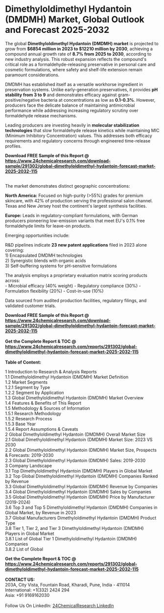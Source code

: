 <h1>Dimethyloldimethyl Hydantoin (DMDMH) Market, Global Outlook and Forecast 2025-2032</h1><p>The global <strong>Dimethyloldimethyl Hydantoin (DMDMH) market</strong> is projected to grow from <strong>$6854 million in 2023 to $12210 million by 2030</strong>, achieving a compound annual growth rate of <strong>8.7% from 2025 to 2030</strong>, according to new industry analysis. This robust expansion reflects the compound's critical role as a formaldehyde-releasing preservative in personal care and cosmetic formulations, where safety and shelf-life extension remain paramount considerations.</p><p>DMDMH has established itself as a versatile workhorse ingredient in preservation systems. Unlike early-generation preservatives, it provides <strong>pH stability from 3 to 9</strong> and demonstrates efficacy against gram-positive/negative bacteria at concentrations as low as <strong>0.1-0.3%</strong>. However, producers face the delicate balance of maintaining antimicrobial performance while addressing increasing regulatory scrutiny over formaldehyde release mechanisms.</p><p>Leading producers are investing heavily in <strong>molecular stabilization technologies</strong> that slow formaldehyde release kinetics while maintaining MIC (Minimum Inhibitory Concentration) values. This addresses both efficacy requirements and regulatory concerns through engineered time-release profiles.</p><div><b>Download FREE Sample of this Report @ 
            <a href="https://www.24chemicalresearch.com/download-sample/291302/global-dimethyloldimethyl-hydantoin-forecast-market-2025-2032-115">
            https://www.24chemicalresearch.com/download-sample/291302/global-dimethyloldimethyl-hydantoin-forecast-market-2025-2032-115</a></b></div><br><p>The market demonstrates distinct geographic concentrations:</p><p><strong>North America:</strong> Focused on high-purity (&gt;55%) grades for premium skincare, with 42% of production serving the professional salon channel. Texas and New Jersey host the continent's largest synthesis facilities.</p><p><strong>Europe:</strong> Leads in regulatory-compliant formulations, with German producers pioneering low-emission variants that meet EU's 0.1% free formaldehyde limits for leave-on products.</p><p>Emerging opportunities include:</p><p>R&amp;D pipelines indicate <strong>23 new patent applications</strong> filed in 2023 alone covering:
<br>
1) Encapsulated DMDMH technologies
<br>
2) Synergistic blends with organic acids
<br>
3) Self-buffering systems for pH-sensitive formulations</p><p>The analysis employs a proprietary evaluation matrix scoring products across:
<br>
- Microbial efficacy (40% weight)
- Regulatory compliance (30%)
- Formulation flexibility (20%)
- Cost-in-use (10%)</p><p>Data sourced from audited production facilities, regulatory filings, and validated customer trials.</p><div><b>Download FREE Sample of this Report @ 
            <a href="https://www.24chemicalresearch.com/download-sample/291302/global-dimethyloldimethyl-hydantoin-forecast-market-2025-2032-115">
            https://www.24chemicalresearch.com/download-sample/291302/global-dimethyloldimethyl-hydantoin-forecast-market-2025-2032-115</a></b></div><br><div><b>Get the Complete Report & TOC @ 
            <a href="https://www.24chemicalresearch.com/reports/291302/global-dimethyloldimethyl-hydantoin-forecast-market-2025-2032-115">
            https://www.24chemicalresearch.com/reports/291302/global-dimethyloldimethyl-hydantoin-forecast-market-2025-2032-115</a></b></div><br>
            <b>Table of Content:</b><p>1 Introduction to Research & Analysis Reports<br />
 1.1 Dimethyloldimethyl Hydantoin (DMDMH) Market Definition<br />
 1.2 Market Segments<br />
 1.2.1 Segment by Type<br />
 1.2.2 Segment by Application<br />
 1.3 Global Dimethyloldimethyl Hydantoin (DMDMH) Market Overview<br />
 1.4 Features & Benefits of This Report<br />
 1.5 Methodology & Sources of Information<br />
 1.5.1 Research Methodology<br />
 1.5.2 Research Process<br />
 1.5.3 Base Year<br />
 1.5.4 Report Assumptions & Caveats<br />
2 Global Dimethyloldimethyl Hydantoin (DMDMH) Overall Market Size<br />
 2.1 Global Dimethyloldimethyl Hydantoin (DMDMH) Market Size: 2023 VS 2030<br />
 2.2 Global Dimethyloldimethyl Hydantoin (DMDMH) Market Size, Prospects & Forecasts: 2019-2030<br />
 2.3 Global Dimethyloldimethyl Hydantoin (DMDMH) Sales: 2019-2030<br />
3 Company Landscape<br />
 3.1 Top Dimethyloldimethyl Hydantoin (DMDMH) Players in Global Market<br />
 3.2 Top Global Dimethyloldimethyl Hydantoin (DMDMH) Companies Ranked by Revenue<br />
 3.3 Global Dimethyloldimethyl Hydantoin (DMDMH) Revenue by Companies<br />
 3.4 Global Dimethyloldimethyl Hydantoin (DMDMH) Sales by Companies<br />
 3.5 Global Dimethyloldimethyl Hydantoin (DMDMH) Price by Manufacturer (2019-2024)<br />
 3.6 Top 3 and Top 5 Dimethyloldimethyl Hydantoin (DMDMH) Companies in Global Market, by Revenue in 2023<br />
 3.7 Global Manufacturers Dimethyloldimethyl Hydantoin (DMDMH) Product Type<br />
 3.8 Tier 1, Tier 2, and Tier 3 Dimethyloldimethyl Hydantoin (DMDMH) Players in Global Market<br />
 3.8.1 List of Global Tier 1 Dimethyloldimethyl Hydantoin (DMDMH) Companies<br />
 3.8.2 List of Global </p><div><b>Get the Complete Report & TOC @ 
            <a href="https://www.24chemicalresearch.com/reports/291302/global-dimethyloldimethyl-hydantoin-forecast-market-2025-2032-115">
            https://www.24chemicalresearch.com/reports/291302/global-dimethyloldimethyl-hydantoin-forecast-market-2025-2032-115</a></b></div><br><b>CONTACT US:</b><br>
            203A, City Vista, Fountain Road, Kharadi, Pune, India - 411014<br>
            International: +1(332) 2424 294<br>
            Asia: +91 9169162030 <br><br>
            Follow Us On LinkedIn: <a href="https://www.linkedin.com/company/24chemicalresearch/">24ChemicalResearch LinkedIn</a>